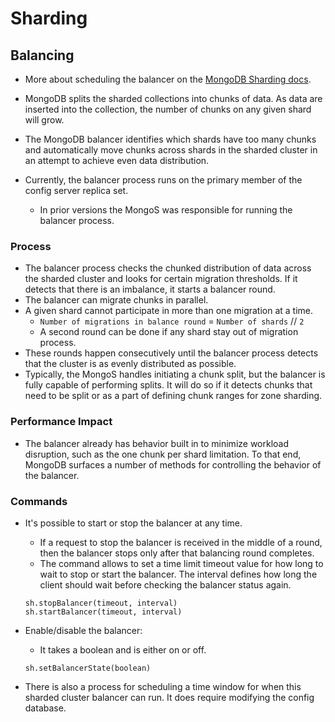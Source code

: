 # Sharding

## Balancing

- More about scheduling the balancer on the [MongoDB Sharding docs](https://docs.mongodb.com/manual/tutorial/manage-sharded-cluster-balancer/#sharding-schedule-balancing-window).

- MongoDB splits the sharded collections into chunks of data. As data are inserted into the collection, the number of chunks on any given shard will grow.
- The MongoDB balancer identifies which shards have too many chunks and automatically move chunks across shards in the sharded cluster in an attempt to achieve even data distribution.
- Currently, the balancer process runs on the primary member of the config server replica set.
  - In prior versions the MongoS was responsible for running the balancer process.

### Process

- The balancer process checks the chunked distribution of data across the sharded cluster and looks for certain migration thresholds. If it detects that there is an imbalance, it starts a balancer round.
- The balancer can migrate chunks in parallel.
- A given shard cannot participate in more than one migration at a time.
  - `Number of migrations in balance round` = `Number of shards` // `2`
  - A second round can be done if any shard stay out of migration process.
- These rounds happen consecutively until the balancer process detects that the cluster is as evenly distributed as possible.
- Typically, the MongoS handles initiating a chunk split, but the balancer is fully capable of performing splits. It will do so if it detects chunks that need to be split or as a part of defining chunk ranges for zone sharding.

### Performance Impact

- The balancer already has behavior built in to minimize workload disruption, such as the one chunk per shard limitation. To that end, MongoDB surfaces a number of methods for controlling the behavior of the balancer.

### Commands

- It's possible to start or stop the balancer at any time.
  - If a request to stop the balancer is received in the middle of a round, then the balancer stops only after that balancing round completes.
  - The command allows to set a time limit timeout value for how long to wait to stop or start the balancer. The interval defines how long the client should wait before checking the balancer status again.

  ```mongoshell
  sh.stopBalancer(timeout, interval)
  sh.startBalancer(timeout, interval)
  ```

- Enable/disable the balancer:
  - It takes a boolean and is either on or off.

  ```mongoshell
  sh.setBalancerState(boolean)
  ```

- There is also a process for scheduling a time window for when this sharded cluster balancer can run. It does require modifying the config database.